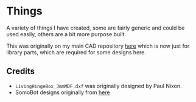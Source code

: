 Things
======

A variety of things I have created, some are fairly generic and could be used
easily, others are a bit more purpose built.

This was originally on my main CAD repository
[here](https://github.com/DanNixon/CAD) which is now just for library parts,
which are required for some designs here.

Credits
-------

- ```LivingHingeBox_3mmMDF.dxf``` was originally designed by Paul Nixon.
- SomoBot designs originally from [here](https://github.com/makenai/sumobot-jr)
